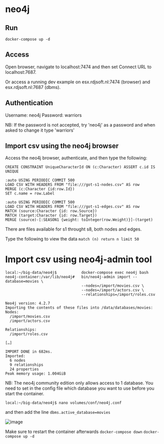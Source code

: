 # neo4j

## Run

`docker-compose up -d`

## Access

Open browser, navigate to localhost:7474 and then set Connect URL to localhost:7687.

Or access a running dev example on esx.rdjsoft.nl:7474 (browser) and esx.rdjsoft.nl:7687 (dbms).

## Authentication

Username: neo4j
Password: warriors

NB: If the password is not accepted, try 'neo4j' as a password and when asked to change it type 'warriors'

## Import csv using the neo4j browser

Access the neo4j browser, authenticate, and then type the following:

```
CREATE CONSTRAINT UniqueCharacterId ON (c:Character) ASSERT c.id IS UNIQUE

:auto USING PERIODIC COMMIT 500
LOAD CSV WITH HEADERS FROM "file:///got-s1-nodes.csv" AS row
MERGE (c:Character {id:row.Id})
SET c.name = row.Label

:auto USING PERIODIC COMMIT 500
LOAD CSV WITH HEADERS FROM "file:///got-s1-edges.csv" AS row
MATCH (source:Character {id: row.Source})
MATCH (target:Character {id: row.Target})
MERGE (source)-[:SEASON1 {weight: toInteger(row.Weight)}]-(target)
```
There are files available for s1 throught s8, both nodes and edges.

Type the following to view the data
`match (n) return n limit 50`

# Import csv using neo4j-admin tool

```
local:~/big-data/neo4j$           docker-compose exec neo4j bash
neo4j-container:/var/lib/neo4j#   bin/neo4j-admin import --database=movies \
                                  --nodes=/import/movies.csv \
                                  --nodes=/import/actors.csv \
                                  --relationships=/import/roles.csv
```

```
Neo4j version: 4.2.7
Importing the contents of these files into /data/databases/movies:
Nodes:
  /import/movies.csv
  /import/actors.csv

Relationships:
  /import/roles.csv

[…]

IMPORT DONE in 682ms.
Imported:
  6 nodes
  9 relationships
  24 properties
Peak memory usage: 1.004GiB
```

NB: The neo4j community edition only allows access to 1 database. You need to set in the config file which database you want to use before you start the container.

`local:~/big-data/neo4j$ nano volumes/conf/neo4j.conf`

and then add the line `dbms.active_database=movies`

![image](https://user-images.githubusercontent.com/4932561/120121267-bd510b80-c1a2-11eb-8337-fc3aeb2d40ae.png)

Make sure to restart the container afterwards
`docker-compose down`
`docker-compose up -d`

